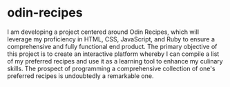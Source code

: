 # odin-recipes

I am developing a project centered around Odin Recipes, which will leverage my proficiency in HTML, CSS, JavaScript, and Ruby to ensure a comprehensive and fully functional end product. The primary objective of this project is to create an interactive platform whereby I can compile a list of my preferred recipes and use it as a learning tool to enhance my culinary skills. The prospect of programming a comprehensive collection of one's preferred recipes is undoubtedly a remarkable one.